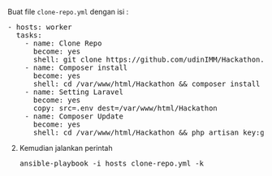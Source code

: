 
Buat file `clone-repo.yml` dengan isi :

<pre>- hosts: worker
  tasks:
    - name: Clone Repo
      become: yes 
      shell: git clone https://github.com/udinIMM/Hackathon.git && mv Hackathon /var/www/html
    - name: Composer install
      become: yes
      shell: cd /var/www/html/Hackathon && composer install
    - name: Setting Laravel
      become: yes
      copy: src=.env dest=/var/www/html/Hackathon
    - name: Composer Update
      become: yes
      shell: cd /var/www/html/Hackathon && php artisan key:generate && chmod -R 777 storage && php artisan migrate:refresh && composer update</pre>
      
2. Kemudian jalankan perintah

   <pre>ansible-playbook -i hosts clone-repo.yml -k</pre>
